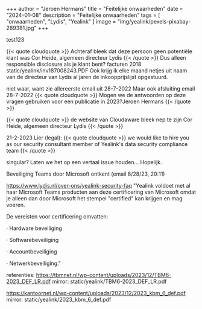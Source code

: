 +++
author = "Jeroen Hermans"
title = "Feitelijke onwaarheden"
date = "2024-01-08"
description = "Feitelijke onwaarheden"
tags = [
    "onwaarheden", "Lydis", "Yealink"
]
image = "img/yealink/pexels-pixabay-289381.jpg"
+++

test123
<!--more-->
{{< quote cloudquote >}}
Achteraf bleek dat deze persoon geen potentiële klant was <span>Cor Heide, algemeen directeur Lydis</span>
{{< /quote >}}
Dus alleen responsible disclosure als je klant bent?
facturen 2018
static/yealink/inv187008243.PDF
Ook krijg ik elke maand netjes uit naam van de directeur van Lydis al jaren de inkoopprijslijst opgestuurd.


niet waar, want zie allereerste email uit 28-7-2022
Maar ook afsluiting email 28-7-2022
{{< quote cloudquote >}}
Mogen we de antwoorden op deze vragen gebruiken voor een publicatie in 2023?<span>Jeroen Hermans</span>
{{< /quote >}}

{{< quote cloudquote >}}
de website van Cloudaware bleek nep te zijn <span>Cor Heide, algemeen directeur Lydis</span>
{{< /quote >}}



21-2-2023 Lier (legal):
{{< quote cloudquote >}}
we would like to hire you as our security consultant <span>member of Yealink's data security compliance team</span>
{{< /quote >}}

singular? Laten we het op een vertaal issue houden... Hopelijk.

Beveiliging Teams door Microsoft ontkent (email 8/28/23, 20:11)

https://www.lydis.nl/over-ons/yealink-security-faq
"Yealink voldoet met al haar Microsoft Teams producten aan deze certificering van Microsoft omdat je alleen dan door Microsoft het stempel "certified" kan krijgen en mag voeren.


De vereisten voor certificering omvatten:

· Hardware beveiliging

· Softwarebeveiliging

· Accountbeveiliging

· Netwerkbeveiliging."


referenties:
https://tbmnet.nl/wp-content/uploads/2023/12/TBM6-2023_DEF_LR.pdf
mirror: static/yealink/TBM6-2023_DEF_LR.pdf

https://kantoornet.nl/wp-content/uploads/2023/12/2023_kbm_6_def.pdf
mirror: static/yealink/2023_kbm_6_def.pdf
